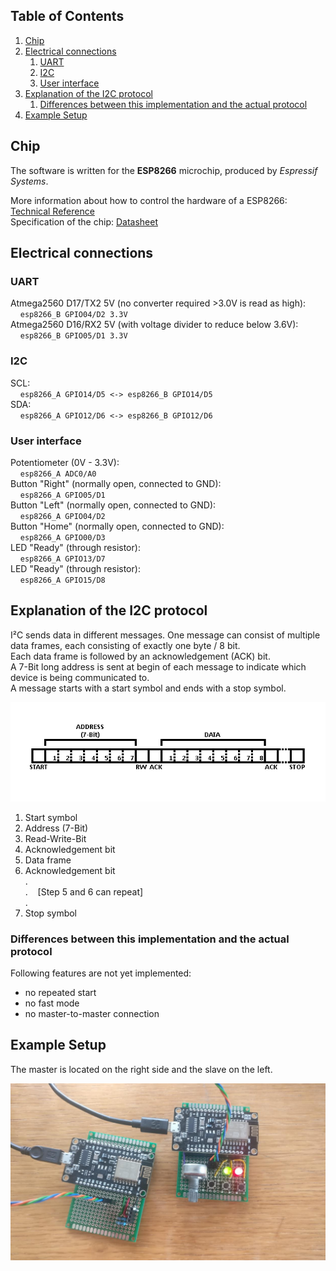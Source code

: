 ## Table of Contents

1. [Chip](#chip)
2. [Electrical connections](#electrical-connections)
    1. [UART](#uart)
    2. [I2C](#i2c)
    3. [User interface](#user-interface)
3. [Explanation of the I2C protocol](#explanation-of-the-i2c-protocol)
    1. [Differences between this implementation and the actual protocol](#differences-between-this-implementation-and-the-actual-protocol)
4. [Example Setup](#example-setup)

## Chip
The software is written for the **ESP8266** microchip, produced by *Espressif Systems*.

More information about how to control the hardware of a ESP8266: [Technical Reference](https://www.espressif.com/sites/default/files/documentation/esp8266-technical_reference_en.pdf)  
Specification of the chip: [Datasheet](https://www.espressif.com/sites/default/files/documentation/0a-esp8266ex_datasheet_en.pdf)  

## Electrical connections
### UART
Atmega2560 D17/TX2 5V (no converter required >3.0V is read as high):  
&nbsp;&nbsp;&nbsp;&nbsp;`esp8266_B GPIO04/D2 3.3V`  
Atmega2560 D16/RX2 5V (with voltage divider to reduce below 3.6V):  
&nbsp;&nbsp;&nbsp;&nbsp;`esp8266_B GPIO05/D1 3.3V`  

### I2C
SCL:  
&nbsp;&nbsp;&nbsp;&nbsp;`esp8266_A GPIO14/D5 <-> esp8266_B GPIO14/D5`  
SDA:  
&nbsp;&nbsp;&nbsp;&nbsp;`esp8266_A GPIO12/D6 <-> esp8266_B GPIO12/D6`  

### User interface
Potentiometer (0V - 3.3V):  
&nbsp;&nbsp;&nbsp;&nbsp;`esp8266_A ADC0/A0`  
Button "Right" (normally open, connected to GND):  
&nbsp;&nbsp;&nbsp;&nbsp;`esp8266_A GPIO05/D1`  
Button "Left" (normally open, connected to GND):  
&nbsp;&nbsp;&nbsp;&nbsp;`esp8266_A GPIO04/D2`  
Button "Home" (normally open, connected to GND):  
&nbsp;&nbsp;&nbsp;&nbsp;`esp8266_A GPIO00/D3`  
LED "Ready" (through resistor):  
&nbsp;&nbsp;&nbsp;&nbsp;`esp8266_A GPIO13/D7`  
LED "Ready" (through resistor):  
&nbsp;&nbsp;&nbsp;&nbsp;`esp8266_A GPIO15/D8`  

## Explanation of the I2C protocol
I²C sends data in different messages. One message can consist of multiple data frames, each consisting of exactly one byte / 8 bit.  
Each data frame is followed by an acknowledgement (ACK) bit.  
A 7-Bit long address is sent at begin of each message to indicate which device is being communicated to.  
A message starts with a start symbol and ends with a stop symbol.  

![I2C Protocol](https://github.com/DavidRisch/esp8266_i2c/blob/master/i2c_protocol.png?raw=true)

1. Start symbol
2. Address (7-Bit)
3. Read-Write-Bit
4. Acknowledgement bit
5. Data frame
6. Acknowledgement bit  
.  
.&nbsp;&nbsp;&nbsp;&nbsp;[Step 5 and 6 can repeat]  
.  
7. Stop symbol

### Differences between this implementation and the actual protocol
Following features are not yet implemented:
- no repeated start
- no fast mode
- no master-to-master connection

## Example Setup
The master is located on the right side and the slave on the left.  

![Setup](https://github.com/DavidRisch/esp8266_i2c/blob/master/setup.jpg?raw=true)
